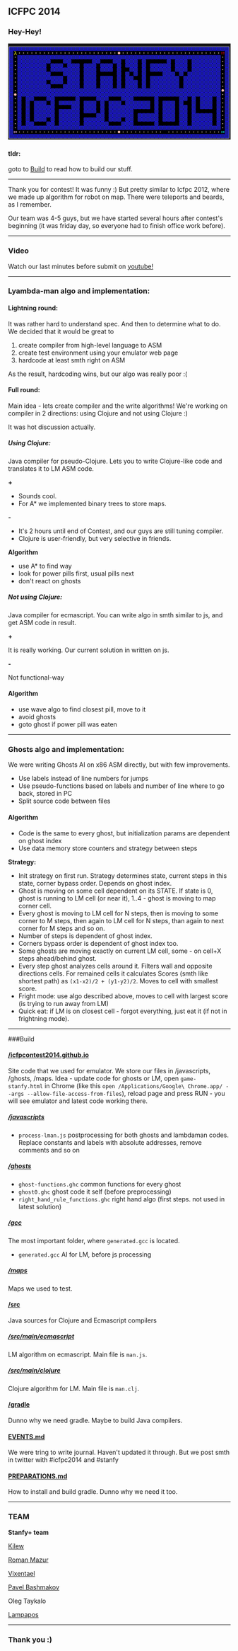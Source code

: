 ICFPC 2014
---------

### Hey-Hey!

![stanfy map](stanfy-icfpc2014.png)


#### tldr:

goto to [Build](#build) to read how to build our stuff.

-------------
Thank you for contest! It was funny :) But pretty similar to Icfpc 2012, where we made up algorithm for robot on map. There were teleports and beards, as I remember.


Our team was 4-5 guys, but we have started several hours after contest's beginning (it was friday day, so everyone had to finish office work before).

-------------
### Video
Watch our last minutes before submit on [youtube!](https://www.youtube.com/watch?v=ubkl39zNHy4)

-------------
### Lyambda-man algo and implementation:

#### Lightning round:
It was rather hard to understand spec. And then to determine what to do. We decided that it would be great to 
1. create compiler from high-level language to ASM
2. create test environment using your emulator web page
3. hardcode at least smth right on ASM

As the result, hardcoding wins, but our algo was really poor :(


#### Full round:
Main idea - lets create compiler and the write algorithms! We're working on compiler in 2 directions: using Clojure and not using Clojure :)

It was hot discussion actually.

##### Using Clojure:
Java compiler for pseudo-Clojure. Lets you to write Clojure-like code and translates it to LM ASM code.

**+**

* Sounds cool.
* For A* we implemented binary trees to store maps. 

**-**

* It's 2 hours until end of Contest, and our guys are still tuning compiler.
* Clojure is user-friendly, but very selective in friends.


**Algorithm**

* use A* to find way
* look for power pills first, usual pills next
* don't react on ghosts


##### Not using Clojure:

Java compiler for ecmascript. You can write algo in smth similar to js, and get ASM code in result.

**+**

It is really working. Our current solution in written on js.

**-**

Not functional-way


#### Algorithm

* use wave algo to find closest pill, move to it
* avoid ghosts
* goto ghost if power pill was eaten


-------------
### Ghosts algo and implementation:

We were writing Ghosts AI on x86 ASM directly, but with few improvements.

* Use labels instead of line numbers for jumps
* Use pseudo-functions based on labels and number of line where to go back, stored in PC
* Split source code between files

#### Algorithm
* Code is the same to every ghost, but initialization params are dependent on ghost index
* Use data memory store counters and strategy between steps

**Strategy:**

* Init strategy on first run. Strategy determines state, current steps in this state, corner bypass order. Depends on ghost index. 
* Ghost is moving on some cell dependent on its STATE. If state is 0, ghost is running to LM cell (or near it), 1..4 - ghost is moving to map corner cell.
* Every ghost is moving to LM cell for N steps, then is moving to some corner to M steps, then again to LM cell for N steps, than again to next corner for M steps and so on.
* Number of steps is dependent of ghost index.
* Corners bypass order is dependent of ghost index too.
* Some ghosts are moving exactly on current LM cell, some - on cell+X steps ahead/behind ghost.
* Every step ghost analyzes cells around it. Filters wall and opposite directions cells. For remained cells it calculates Scores (smth like shortest path) as `(x1-x2)/2 + (y1-y2)/2`. Moves to cell with smallest score.
* Fright mode: use algo described above, moves to cell with largest score (is trying to run away from LM)
* Quick eat: if LM is on closest cell - forgot everything, just eat it (if not in frightning mode).  



-------------
###Build

#### [/icfpcontest2014.github.io](icfpcontest2014.github.io)

Site code that we used for emulator. We store our files in /javascripts, /ghosts, /maps. Idea - update code for ghosts or LM, open `game-stanfy.html` in Chrome (like this `open /Applications/Google\ Chrome.app/ --args --allow-file-access-from-files`), reload page and press RUN - you will see emulator and latest code working there.  


##### [/javascripts](icfpcontest2014.github.io/javascripts)
* `process-lman.js`  postprocessing for both ghosts and lambdaman codes. Replace constants and labels with absolute addresses, remove comments and so on

##### [/ghosts](icfpcontest2014.github.io/ghosts)
* `ghost-functions.ghc` common functions for every ghost
* `ghost0.ghc` ghost code it self (before preprocessing)
* `right_hand_rule_functions.ghc` right hand algo (first steps. not used in latest solution)


##### [/gcc](icfpcontest2014.github.io/gcc)
The most important folder, where `generated.gcc` is located.
* `generated.gcc`  AI for LM, before js processing


##### [/maps](icfpcontest2014.github.io/maps)
Maps we used to test.


#### [/src](/src)
Java sources for Clojure and Ecmascript compilers


##### [/src/main/ecmascript](/src/main/ecmascript)
LM algorithm on ecmascript. Main file is `man.js`.


##### [/src/main/clojure](/src/main/clojure)
Clojure algorithm for LM. Main file is `man.clj`.


#### [/gradle](/gradle)
Dunno why we need gradle. Maybe to build Java compilers.


#### [EVENTS.md](EVENTS.md)
We were tring to write journal. Haven't updated it through. But we post smth in twitter with #icfpc2014 and #stanfy

#### [PREPARATIONS.md](PREPARATIONS.md)
How to install and build gradle. Dunno why we need it too. 

--------------
### TEAM
**Stanfy+ team**

[Kilew](https://github.com/PaulTaykalo)

[Roman Mazur](https://github.com/roman-mazur)

[Vixentael](https://github.com/vixentael)

[Pavel Bashmakov](https://github.com/bexcite)

Oleg Taykalo

[Lampapos](https://github.com/lampapos)


--------------
### Thank you :)
